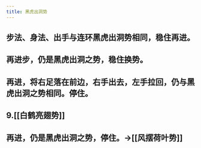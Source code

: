 ```yaml
---
title: 黑虎出洞势
---
```


## 步法、身法、出手与连环黑虎出洞势相同，稳住再进。
## 再进步，仍是黑虎出洞之势，稳住换势。
## 再进，将右足落在前边，右手出去，左手拉回，仍与黑虎出洞之势相同。停住。
## 9.[[白鹤亮翅势]]
## 再进，仍是黑虎出洞之势，停住。->[[风摆荷叶势]]
##
